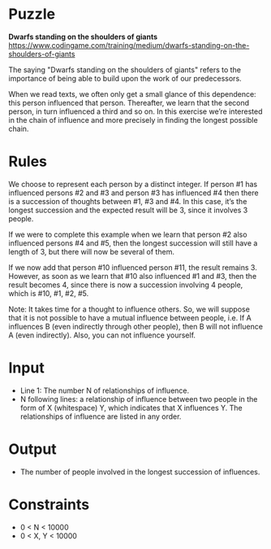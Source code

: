 # Puzzle
**Dwarfs standing on the shoulders of giants** https://www.codingame.com/training/medium/dwarfs-standing-on-the-shoulders-of-giants

The saying "Dwarfs standing on the shoulders of giants" refers to the importance of being able to build upon the work of our predecessors.
 
When we read texts, we often only get a small glance of this dependence: this person influenced that person. Thereafter, we learn that the second person, in turn influenced a third and so on. In this exercise we’re interested in the chain of influence and more precisely in finding the longest possible chain.​

# Rules

We choose to represent each person by a distinct integer. If person #1 has influenced persons #2 and #3 and person #3 has influenced #4 then there is a succession of thoughts between #1, #3 and #4. In this case, it’s the longest succession and the expected result will be 3, since it involves 3 people.
 
If we were to complete this example when we learn that person #2 also influenced persons #4 and #5, then the longest succession will still have a length of 3, but there will now be several of them.
 
If we now add that person #10 influenced person #11, the result remains 3. However, as soon as we learn that #10 also influenced #1 and #3, then the result becomes 4, since there is now a succession involving 4 people, which is #10, #1, #2, #5.
 
Note: It takes time for a thought to influence others. So, we will suppose that it is not possible to have a mutual influence between people, i.e. If A influences B (even indirectly through other people), then B will not influence A (even indirectly). Also, you can not influence yourself.

# Input
* Line 1: The number N of relationships of influence.
* N following lines: a relationship of influence between two people in the form of X (whitespace) Y, which indicates that X influences Y. The relationships of influence are listed in any order.

# Output
* The number of people involved in the longest succession of influences.

# Constraints
* 0 < N < 10000
* 0 < X, Y < 10000
